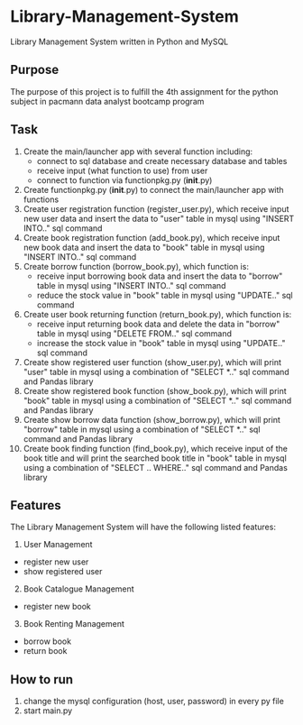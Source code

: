 # Library-Management-System
Library Management System written in Python and MySQL

## Purpose
The purpose of this project is to fulfill the 4th assignment for the python subject in pacmann data analyst bootcamp program

## Task
1. Create the main/launcher app with several function including:
   - connect to sql database and create necessary database and tables
   - receive input (what function to use) from user
   - connect to function via functionpkg.py (__init__.py)
2. Create functionpkg.py (__init__.py) to connect the main/launcher app with functions
3. Create user registration function (register_user.py), which receive input new user data and insert the data to "user" table in mysql using "INSERT INTO.." sql command
4. Create book registration function (add_book.py), which receive input new book data and insert the data to "book" table in mysql using "INSERT INTO.." sql command
5. Create borrow function (borrow_book.py), which function is:
   - receive input borrowing book data and insert the data to "borrow" table in mysql using "INSERT INTO.." sql command
   - reduce the stock value in "book" table in mysql using "UPDATE.." sql command
6. Create user book returning function (return_book.py), which function is:
   - receive input returning book data and delete the data in "borrow" table in mysql using "DELETE FROM.." sql command
   - increase the stock value in "book" table in mysql using "UPDATE.." sql command
7. Create show registered user function (show_user.py), which will print "user" table in mysql using a combination of "SELECT *.." sql command and Pandas library
8. Create show registered book function (show_book.py), which will print "book" table in mysql using a combination of "SELECT *.." sql command and Pandas library
9. Create show borrow data function (show_borrow.py), which will print "borrow" table in mysql using a combination of "SELECT *.." sql command and Pandas library
10. Create book finding function (find_book.py), which receive input of the book title and will print the searched book title in "book" table in mysql using a combination of "SELECT .. WHERE.." sql command and Pandas library

## Features
The Library Management System will have the following listed features:
1. User Management
 - register new user
 - show registered user
2. Book Catalogue Management
 - register new book
3. Book Renting Management
 - borrow book
 - return book

## How to run
1. change the mysql configuration (host, user, password) in every py file
2. start main.py
